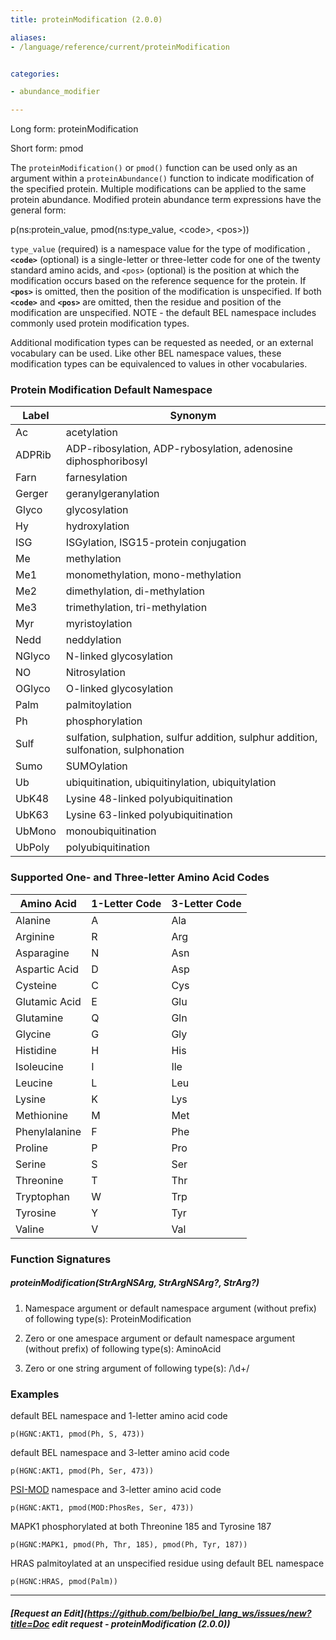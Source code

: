 ```yaml
---
title: proteinModification (2.0.0)

aliases:
- /language/reference/current/proteinModification


categories:

- abundance_modifier

---
```

<!-- COMPUTER GENERATED PAGE!!! DO NOT EDIT DIRECTLY  -->
<!--    must be changed in scripts/templates.py which is processed by scripts/update_refs.py -->

Long form: proteinModification

Short form: pmod

The `proteinModification()` or `pmod()` function can be used only as an argument within a `proteinAbundance()` function to indicate modification of the specified protein. Multiple modifications can be applied to the same protein abundance. Modified protein abundance term expressions have the general form:

 p(ns:protein_value, pmod(ns:type_value, \<code\>, \<pos\>))

`type_value` (required) is a namespace value for the type of modification , **`<code>`** (optional) is a single-letter or three-letter code for one of the twenty standard amino acids, and `<pos>` (optional) is the position at which the modification occurs based on the reference sequence for the protein. If **`<pos>`** is omitted, then the position of the modification is unspecified. If both **`<code>`** and **`<pos>`** are omitted, then the residue and position of the modification are unspecified. NOTE - the default BEL namespace includes commonly used protein modification types.

Additional modification types can be requested as needed, or an external vocabulary can be used. Like other BEL namespace values, these modification types can be equivalenced to values in other vocabularies.

### Protein Modification Default Namespace

| **Label** | **Synonym**|
|-----------|------------|
| Ac | acetylation |
| ADPRib | ADP-ribosylation, ADP-rybosylation, adenosine diphosphoribosyl |
| Farn | farnesylation |
| Gerger | geranylgeranylation |
| Glyco | glycosylation |
| Hy | hydroxylation |
| ISG | ISGylation, ISG15-protein conjugation |
| Me | methylation |
| Me1 | monomethylation, mono-methylation |
| Me2 | dimethylation, di-methylation |
| Me3 | trimethylation, tri-methylation |
| Myr | myristoylation |
| Nedd | neddylation |
| NGlyco | N-linked glycosylation |
| NO | Nitrosylation |
| OGlyco | O-linked glycosylation |
| Palm | palmitoylation |
| Ph | phosphorylation |
| Sulf | sulfation, sulphation, sulfur addition, sulphur addition, sulfonation, sulphonation |
| Sumo | SUMOylation |
| Ub | ubiquitination, ubiquitinylation, ubiquitylation |
| UbK48 | Lysine 48-linked polyubiquitination |
| UbK63 | Lysine 63-linked polyubiquitination |
| UbMono | monoubiquitination |
| UbPoly | polyubiquitination |

### Supported One- and Three-letter Amino Acid Codes

| **Amino Acid** | **1-Letter Code** | **3-Letter Code** |
| -------------- | ----------------- | ----------------- |
| Alanine | A | Ala |
| Arginine | R | Arg |
| Asparagine | N | Asn |
| Aspartic Acid | D | Asp |
| Cysteine | C | Cys |
| Glutamic Acid | E | Glu |
| Glutamine | Q | Gln |
| Glycine | G | Gly |
| Histidine | H | His |
| Isoleucine | I | Ile |
| Leucine | L | Leu |
| Lysine | K | Lys |
| Methionine | M | Met |
| Phenylalanine | F | Phe |
| Proline | P | Pro |
| Serine | S | Ser |
| Threonine | T | Thr |
| Tryptophan | W | Trp |
| Tyrosine | Y | Tyr |
| Valine | V | Val |




### Function Signatures

##### proteinModification(StrArgNSArg, StrArgNSArg?, StrArg?)

1. Namespace argument or default namespace argument (without prefix) of following type(s): ProteinModification

1. Zero or one amespace argument or default namespace argument (without prefix) of following type(s): AminoAcid

1. Zero or one string argument of following type(s): /\d+/



### Examples


default BEL namespace and 1-letter amino acid code

    p(HGNC:AKT1, pmod(Ph, S, 473))


default BEL namespace and 3-letter amino acid code

    p(HGNC:AKT1, pmod(Ph, Ser, 473))


[PSI-MOD](http://psidev.cvs.sourceforge.net/viewvc/psidev/psi/mod/data/PSI-MOD.obo) namespace and 3-letter amino acid code


    p(HGNC:AKT1, pmod(MOD:PhosRes, Ser, 473))


MAPK1 phosphorylated at both Threonine 185 and Tyrosine 187

    p(HGNC:MAPK1, pmod(Ph, Thr, 185), pmod(Ph, Tyr, 187))


HRAS palmitoylated at an unspecified residue using default BEL namespace

    p(HGNC:HRAS, pmod(Palm))



---
##### [Request an Edit](https://github.com/belbio/bel_lang_ws/issues/new?title=Doc edit request - proteinModification (2.0.0))